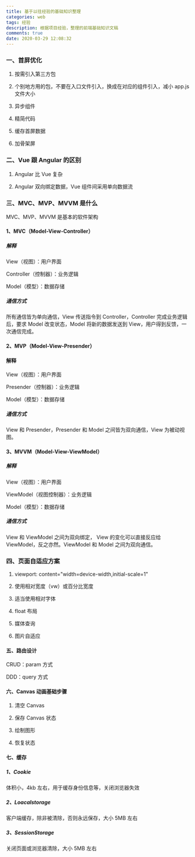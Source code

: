 ```yaml
---
title: 基于以往经验的基础知识整理
categories: web
tags: 经验
description: 根据项目经验，整理的前端基础知识文稿
comments: true
date: 2020-03-29 12:08:32
---
```


### 一、首屏优化

1. 按需引入第三方包

2. 个别地方用的包，不要在入口文件引入，换成在对应的组件引入，减小 app.js 文件大小

3. 异步组件

4. 精简代码

5. 缓存首屏数据

6. 加骨架屏

### 二、Vue 跟 Angular 的区别

1. Angular 比 Vue 复杂

2. Angular 双向绑定数据，Vue 组件间采用单向数据流

### 三、MVC、MVP、MVVM 是什么

MVC、MVP、MVVM 是基本的软件架构

#### 1、MVC（Model-View-Controller）

##### 解释

View（视图）：用户界面

Controller（控制器）：业务逻辑

Model（模型）：数据存储

##### 通信方式

所有通信皆为单向通信，View 传送指令到 Controller，Controller 完成业务逻辑后，要求 Model 改变状态，Model 将新的数据发送到 View，用户得到反馈，一次通信完成。

#### 2、MVP（Model-View-Presender）

#### 解释

View（视图）：用户界面

Presender（控制器）：业务逻辑

Model（模型）：数据存储

##### 通信方式

View 和 Presender，Presender 和 Model 之间皆为双向通信，View 为被动视图。

#### 3、MVVM（Model-View-ViewModel）

##### 解释

View（视图）：用户界面

ViewModel（视图控制器）：业务逻辑

Model（模型）：数据存储

##### 通信方式

View 和 ViewModel 之间为双向绑定， View 的变化可以直接反应给 ViewModel，反之亦然。ViewModel 和 Model 之间为双向通信。

### 四、页面自适应方案

1. viewport: content="width=device-width,initial-scale=1"

2. 使用相对宽度（vw）或百分比宽度

3. 适当使用相对字体

4. float 布局

5. 媒体查询

6. 图片自适应

#### 五、路由设计

CRUD：param 方式

DDD：query 方式

#### 六、Canvas 动画基础步骤

1. 清空 Canvas

2. 保存 Canvas 状态

3. 绘制图形

4. 恢复状态

#### 七、缓存

##### 1、Cookie

体积小，4kb 左右，用于缓存身份信息等，关闭浏览器失效

##### 2、Loacalstorage

客户端缓存，除非被清除，否则永远保存，大小 5MB 左右

##### 3、SessionStorage

关闭页面或浏览器清除，大小 5MB 左右
